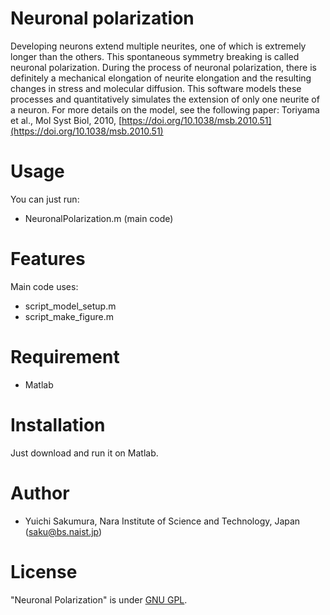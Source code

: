 # Neuronal polarization
Developing neurons extend multiple neurites, one of which is extremely longer than the others. This spontaneous symmetry breaking is called neuronal polarization. During the process of neuronal polarization, there is definitely a mechanical elongation of neurite elongation and the resulting changes in stress and molecular diffusion. This software models these processes and quantitatively simulates the extension of only one neurite of a neuron. For more details on the model, see the following paper:
Toriyama et al., Mol Syst Biol, 2010, [https://doi.org/10.1038/msb.2010.51](https://doi.org/10.1038/msb.2010.51)

# Usage
 
You can just run:

* NeuronalPolarization.m (main code)

# Features

Main code uses:
- script_model_setup.m
- script_make_figure.m

# Requirement

* Matlab

# Installation

Just download and run it on Matlab.

# Author

* Yuichi Sakumura, Nara Institute of Science and Technology, Japan (saku@bs.naist.jp)

# License

"Neuronal Polarization" is under [GNU GPL](https://en.wikipedia.org/wiki/GNU_General_Public_License). 

